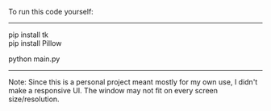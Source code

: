 To run this code yourself:
___________________________

pip install tk <br>
pip install Pillow

python main.py

__________________________

Note: Since this is a personal project meant mostly for my own use, I didn't make a responsive UI. The window may not fit on every screen size/resolution. 
